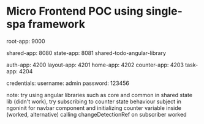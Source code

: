 # Micro Frontend POC using single-spa framework

root-app: 9000

shared-app: 8080
state-app: 8081
shared-todo-angular-library

auth-app: 4200
layout-app: 4201
home-app: 4202
counter-app: 4203
task-app: 4204



credentials:
username: admin
password: 123456

note: try using angular libraries such as core and common in shared state lib (didn't work),
try subscribing to counter state behaviour subject in ngoninit for navbar component and initializing counter variable inside (worked, alternative)
calling changeDetectionRef on subscriber worked
